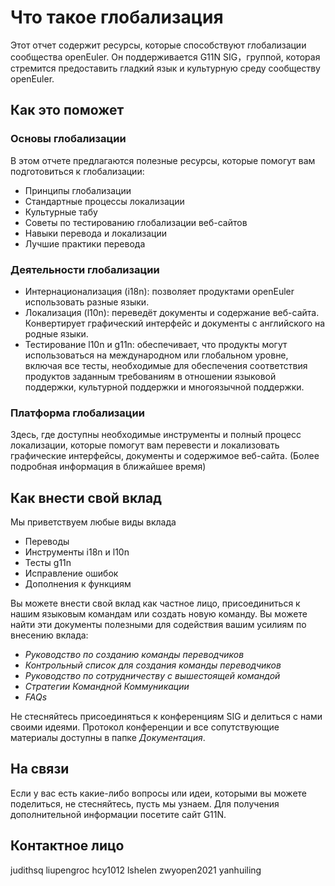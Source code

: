 # Что такое глобализация
Этот отчет содержит ресурсы, которые способствуют глобализации сообщества openEuler.  Он поддерживается G11N SIG，группой, которая стремится предоставить гладкий язык и культурную среду сообществу openEuler.  
## Как это поможет
### Основы глобализации
В этом отчете предлагаются полезные ресурсы, которые помогут вам подготовиться к глобализации:
- Принципы глобализации
- Стандартные процессы локализации
- Культурные табу
- Советы по тестированию глобализации веб-сайтов
- Навыки перевода и локализации
- Лучшие практики перевода
### Деятельности глобализации
- Интернационализация (i18n): позволяет продуктами openEuler использовать разные языки.
- Локализация (l10n): переведёт документы и содержание веб-сайта. Конвертирует графический интерфейс и документы с английского на родные языки.
- Тестирование l10n и g11n: обеспечивает, что продукты могут использоваться на международном или глобальном уровне, включая все тесты,  необходимые для обеспечения соответствия продуктов заданным требованиям в отношении языковой поддержки, культурной поддержки и многоязычной поддержки.
### Платформа глобализации
Здесь, где доступны необходимые инструменты и полный процесс локализации, которые помогут вам перевести и локализовать графические интерфейсы, документы и содержимое веб-сайта. (Более подробная информация в ближайшее время)
## Как внести свой вклад
Мы приветствуем любые виды вклада

- Переводы
- Инструменты i18n и l10n
-  Тесты g11n 
- Исправление ошибок
- Дополнения к функциям

Вы можете внести свой вклад как частное лицо, присоединиться к нашим языковым командам или создать новую команду. Вы можете найти эти документы полезными для содействия вашим усилиям по внесению вклада:

- *Руководство по созданию команды переводчиков*
- *Контрольный список для создания команды переводчиков*
- *Руководство по сотрудничеству с вышестоящей командой*
- *Стратегии Командной Коммуникации*
- *FAQs*

Не стесняйтесь присоединяться к конференциям SIG и делиться с нами своими идеями. Протокол конференции и все сопутствующие материалы доступны в папке *Документация*.
## На связи
Если у вас есть какие-либо вопросы или идеи, которыми вы можете поделиться, не стесняйтесь, пусть мы узнаем. Для получения дополнительной информации посетите сайт G11N.
## Контактное лицо
judithsq
liupengroc
hcy1012
lshelen
zwyopen2021
yanhuiling